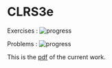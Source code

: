 # CLRS3e

Exercises : ![progress](http://progressed.io/bar/9?title=completed)

Problems : ![progress](http://progressed.io/bar/0?title=completed)

This is the [pdf](../../raw/master/solutions/main.pdf) of the current work.
